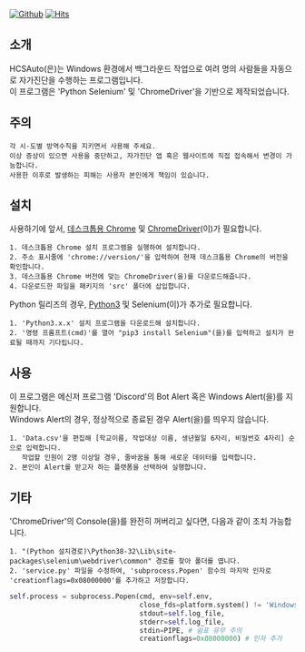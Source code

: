 [![Github](https://img.shields.io/github/license/hansatcode/HCSAuto?style=flat-square)](https://github.com/HanSatCode/HCSAuto/blob/main/LICENSE)
[![Hits](https://hits.seeyoufarm.com/api/count/incr/badge.svg?url=https%3A%2F%2Fgithub.com%2FHanSatCode%2FHCSAuto&count_bg=%2379C83D&title_bg=%23555555&icon=&icon_color=%23E7E7E7&title=hits&edge_flat=true)](https://hits.seeyoufarm.com)


## 소개
HCSAuto(은)는 Windows 환경에서 백그라운드 작업으로 여려 명의 사람들을 자동으로 자가진단을 수행하는 프로그램입니다.<br/>
이 프로그램은 'Python Selenium' 및 'ChromeDriver'을 기반으로 제작되었습니다.

## 주의
```
각 시·도별 방역수칙을 지키면서 사용해 주세요. 
이상 증상이 있으면 사용을 중단하고, 자가진단 앱 혹은 웹사이트에 직접 접속해서 변경이 가능합니다.
사용한 이후로 발생하는 피해는 사용자 본인에게 책임이 있습니다.
```
## 설치
사용하기에 앞서, [데스크톱용 Chrome](https://www.google.com/intl/ko/chrome/) 및 [ChromeDriver](https://chromedriver.chromium.org/home)(이)가 필요합니다.
```
1. 데스크톱용 Chrome 설치 프로그램을 실행하여 설치합니다.
2. 주소 표시줄에 'chrome://version/'을 입력하여 현재 데스크톱용 Chrome의 버전을 확인합니다.
3. 데스크톱용 Chrome 버전에 맞는 ChromeDriver(을)를 다운로드해줍니다.
4. 다운로드한 파일을 패키지의 'src' 폴더에 삽입합니다.
```
Python 릴리즈의 경우, [Python3](https://www.python.org/) 및 Selenium(이)가 추가로 필요합니다.
```
1. 'Python3.x.x' 설치 프로그램을 다운로드해 설치합니다.
2. '명령 프롬프트(cmd)'를 열어 "pip3 install Selenium"(을)를 입력하고 설치가 완료될 때까지 기다립니다.
```
## 사용
이 프로그램은 메신저 프로그램 'Discord'의 Bot Alert 혹은 Windows Alert(을)를 지원합니다.<br/>
Windows Alert의 경우, 정상적으로 종료된 경우 Alert(을)를 띄우지 않습니다.
```
1. 'Data.csv'을 편집해 [학교이름, 작업대상 이름, 생년월일 6자리, 비밀번호 4자리] 순으로 입력합니다.
   작업할 인원이 2명 이상일 경우, 줄바꿈을 통해 새로운 데이터를 입력합니다.
2. 본인이 Alert를 받고자 하는 플랫폼을 선택하여 실행합니다.
```
## 기타
'ChromeDriver'의 Console(을)를 완전히 꺼버리고 싶다면, 다음과 같이 조치 가능합니다.
```
1. "(Python 설치경로)\Python38-32\Lib\site-packages\selenium\webdriver\common" 경로를 찾아 폴더를 엽니다.
2. 'service.py' 파일을 수정하여, 'subprocess.Popen' 함수의 마지막 인자로 'creationflags=0x08000000'를 추가하고 저장합니다.
```
```python
self.process = subprocess.Popen(cmd, env=self.env,
                                close_fds=platform.system() != 'Windows',
                                stdout=self.log_file,
                                stderr=self.log_file,
                                stdin=PIPE, # 쉼표 유무 주의
                                creationflags=0x08000000) # 인자 추가
```
